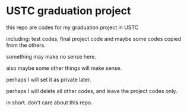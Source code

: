 # USTC graduation project

this repo are codes for my graduation project in USTC

including: test codes, final project code and maybe some codes copied from the others.

something may make no sense here.

also maybe some other things will make sense.

perhaps I will set it as private later.

perhaps I will delete all other codes, and leave the project codes only.

in short. don't care about this repo.

